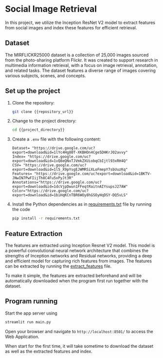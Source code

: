 # Social Image Retrieval
In this project, we utilize the Inception ResNet V2 model to extract features from social images and index these features for efficient retrieval. 

## Dataset
The MIRFLICKR25000 dataset is a collection of 25,000 images sourced from the photo-sharing platform Flickr. It was created to support research in multimedia information retrieval, with a focus on image retrieval, annotation, and related tasks. The dataset features a diverse range of images covering various subjects, scenes, and concepts.

## Set up the project
1. Clone the repository:

   ```bash
   git clone {{repository_url}}
   ```

2. Change to the project directory:

   ```bash
   cd {{project_directory}}
   ```

3. Create a `.env` file with the following content:

	```
	Dataset= "https://drive.google.com/uc?export=download&id=1lYc4Hg80T-XKBHOn4Cge5DHKrJO2avvy"
	Index= "https://drive.google.com/uc?export=download&id=1vQ8eQNxTJVmkZXUiobqCbIjtl93xRH4Q"
	CSV= "https://drive.google.com/uc?export=download&id=1l5_X9pYsgEJWMRSiXLoFmepY7sbUuzKq"
	Features= "https://drive.google.com/uc?export=download&id=1BKTV-JNwIN7PwFIijTh8C4Fu5xPyJt3R"
	Annotations="https://drive.google.com/uc?export=download&id=1dcVjpDwun1FFeqtRaitnAIYsupsJ27AW"
	Color="https://drive.google.com/uc?export=download&id=1biHqKCnTBR6WOy8hGSOyHqDSY-DQ5vLS"
	```

4. Install the Python dependencies as in [requirements.txt](requirements.txt) file by running the code
    ```bash
    pip install -r requirements.txt
    ```

## Feature Extraction
The features are extracted using Inception Resnet V2 model. This model is a powerful convolutional neural network architecture that combines the strengths of Inception networks and Residual networks, providing a deep and efficient model for capturing rich features from images. The features can be extracted by running the [extract_features](extract_features.py) file. 

To make it simple, the features are extracted beforehand and will be automatically downloaded when the program first run together with the dataset.

## Program running
Start the app server using
```bash
streamlit run main.py
```
Open your browser and navigate to `http://localhost:8501/` to access the Web Application.

When start for the first time, it will take sometime to download the dataset as well as the extracted features and index.
